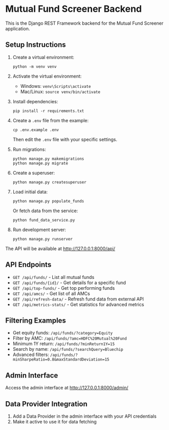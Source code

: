 
# Mutual Fund Screener Backend

This is the Django REST Framework backend for the Mutual Fund Screener application.

## Setup Instructions

1. Create a virtual environment:
   ```
   python -m venv venv
   ```

2. Activate the virtual environment:
   - Windows: `venv\Scripts\activate`
   - Mac/Linux: `source venv/bin/activate`

3. Install dependencies:
   ```
   pip install -r requirements.txt
   ```

4. Create a `.env` file from the example:
   ```
   cp .env.example .env
   ```
   Then edit the `.env` file with your specific settings.

5. Run migrations:
   ```
   python manage.py makemigrations
   python manage.py migrate
   ```

6. Create a superuser:
   ```
   python manage.py createsuperuser
   ```

7. Load initial data:
   ```
   python manage.py populate_funds
   ```
   Or fetch data from the service:
   ```
   python fund_data_service.py
   ```

8. Run development server:
   ```
   python manage.py runserver
   ```

The API will be available at http://127.0.0.1:8000/api/

## API Endpoints

- `GET /api/funds/` - List all mutual funds
- `GET /api/funds/{id}/` - Get details for a specific fund
- `GET /api/top-funds/` - Get top performing funds
- `GET /api/amcs/` - Get list of all AMCs
- `GET /api/refresh-data/` - Refresh fund data from external API
- `GET /api/metrics-stats/` - Get statistics for advanced metrics

## Filtering Examples

- Get equity funds: `/api/funds/?category=Equity`
- Filter by AMC: `/api/funds/?amc=HDFC%20Mutual%20Fund`
- Minimum 1Y return: `/api/funds/?minReturn1Y=15`
- Search by name: `/api/funds/?searchQuery=Bluechip`
- Advanced filters: `/api/funds/?minSharpeRatio=0.8&maxStandardDeviation=15`

## Admin Interface

Access the admin interface at http://127.0.0.1:8000/admin/

## Data Provider Integration

1. Add a Data Provider in the admin interface with your API credentials
2. Make it active to use it for data fetching
